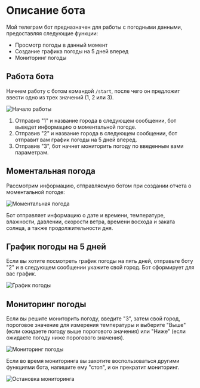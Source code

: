 # Описание бота

Мой телеграм бот предназначен для работы с погодными данными, предоставляя следующие функции:

- Просмотр погоды в данный момент
- Создание графика погоды на 5 дней вперед
- Мониторинг погоды

## Работа бота

Начнем работу с ботом командой `/start`, после чего он предложит ввести одно из трех значений (1, 2 или 3).

![Начало работы](C:\Users\val\Desktop\BOTik\start.JPG)

1. Отправив "1" и название города в следующем сообщении, бот выведет информацию о моментальной погоде.
2. Отправив "2" и название города в следующем сообщении, бот отправит вам график погоды на 5 дней вперед.
3. Отправив "3", бот начнет мониторить погоду по введенным вами параметрам.

## Моментальная погода

Рассмотрим информацию, отправляемую ботом при создании отчета о моментальной погоде:

![Моментальная погода](C:\Users\val\Desktop\BOTik\moment_weather.JPG)

Бот отправляет информацию о дате и времени, температуре, влажности, давлении, скорости ветра, времени восхода и заката солнца, а также продолжительности дня.

## График погоды на 5 дней

Если вы хотите посмотреть график погоды на пять дней, отправьте боту "2" и в следующем сообщении укажите свой город. Бот сформирует для вас график.

![График погоды](C:\Users\val\Desktop\BOTik\plot.JPG)

## Мониторинг погоды

Если вы решите мониторить погоду, введите "3", затем свой город, пороговое значение для измерения температуры и выберите "Выше" (если ожидаете погоду выше порогового значения) или "Ниже" (если ожидаете погоду ниже порогового значения).

![Мониторинг погоды](C:\Users\val\Desktop\BOTik\monitoring.JPG)

Если во время мониторинга вы захотите воспользоваться другими функциями бота, напишите ему "стоп", и он прекратит мониторинг.

![Остановка мониторинга](C:\Users\val\Desktop\BOTik\stop.JPG)
